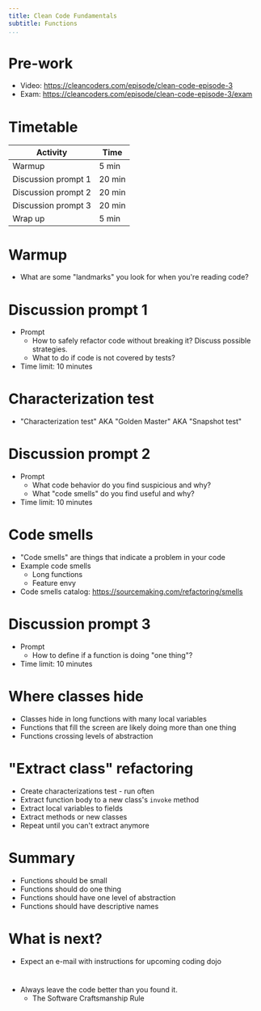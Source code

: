 ```yaml
---
title: Clean Code Fundamentals
subtitle: Functions
...
```


# Pre-work
* Video: https://cleancoders.com/episode/clean-code-episode-3
* Exam: https://cleancoders.com/episode/clean-code-episode-3/exam

# Timetable

| Activity            | Time   |
|---------------------|--------|
| Warmup              | 5 min  |
| Discussion prompt 1 | 20 min |
| Discussion prompt 2 | 20 min |
| Discussion prompt 3 | 20 min |
| Wrap up             | 5 min  |

# Warmup
* What are some "landmarks" you look for when you're reading code?

# Discussion prompt 1
* Prompt
  * How to safely refactor code without breaking it? Discuss possible strategies.
  * What to do if code is not covered by tests?
* Time limit: 10 minutes

# Characterization test
* "Characterization test" AKA "Golden Master" AKA "Snapshot test"

# Discussion prompt 2
* Prompt
  * What code behavior do you find suspicious and why?
  * What "code smells" do you find useful and why?
* Time limit: 10 minutes

# Code smells
* "Code smells" are things that indicate a problem in your code
* Example code smells
  * Long functions
  * Feature envy
* Code smells catalog: https://sourcemaking.com/refactoring/smells

# Discussion prompt 3
* Prompt
  * How to define if a function is doing "one thing"?
* Time limit: 10 minutes

# Where classes hide
* Classes hide in long functions with many local variables
* Functions that fill the screen are likely doing more than one thing
* Functions crossing levels of abstraction
  
# "Extract class" refactoring
* Create characterizations test - run often
* Extract function body to a new class's `invoke` method
* Extract local variables to fields
* Extract methods or new classes
* Repeat until you can't extract anymore


# Summary
* Functions should be small
* Functions should do one thing
* Functions should have one level of abstraction
* Functions should have descriptive names

# What is next?
* Expect an e-mail with instructions for upcoming coding dojo

#
* Always leave the code better than you found it.
  * The Software Craftsmanship Rule
